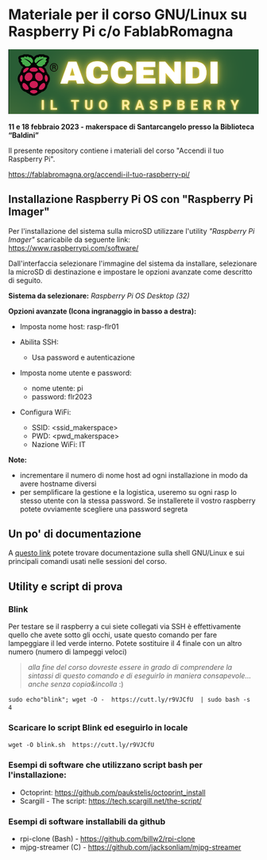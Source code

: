 # Materiale per il corso GNU/Linux su Raspberry Pi c/o FablabRomagna


![./images/banner.png](https://github.com/fablabromagna-org/AccendiIltuoRaspberryPi/blob/main/images/banner.png "Banner")

**11 e 18 febbraio 2023 - makerspace di Santarcangelo presso la Biblioteca “Baldini”**

Il presente repository contiene i materiali del corso "Accendi il tuo Raspberry Pi".

https://fablabromagna.org/accendi-il-tuo-raspberry-pi/



## Installazione Raspberry Pi OS con "Raspberry Pi Imager"

Per l'installazione del sistema sulla microSD utilizzare l'utility *"Raspberry Pi Imager"* scaricabile da seguente link:
https://www.raspberrypi.com/software/

Dall'interfaccia selezionare l'immagine del sistema da installare, selezionare la microSD di destinazione e impostare le opzioni avanzate come descritto di seguito.


**Sistema da selezionare:** _Raspberry Pi OS Desktop (32)_

__Opzioni avanzate (Icona ingranaggio in basso a destra):__

- Imposta nome host: rasp-flr01   <vedi note>
- Abilita SSH:
    - Usa password e autenticazione

- Imposta nome utente e password:
    - nome utente: pi
    - password: flr2023
    
- Configura WiFi:
    - SSID: <ssid_makerspace>
    - PWD:  <pwd_makerspace>
    - Nazione WiFi: IT
    
__Note:__
- incrementare il numero di nome host ad ogni installazione in modo da avere hostname diversi
- per semplificare la gestione e la logistica, useremo su ogni rasp lo stesso utente con la stessa password. Se installerete il vostro raspberry potete ovviamente scegliere una password segreta



## Un po' di documentazione

A [questo link](./docs) potete trovare documentazione sulla shell GNU/Linux e sui principali comandi usati nelle sessioni del corso.
    
## Utility e script di prova

### Blink
Per testare se il raspberry a cui siete collegati via SSH è effettivamente quello che avete sotto gli occhi, usate questo comando per fare lampeggiare il led verde interno. Potete sostituire il 4 finale con un altro numero (numero di lampeggi veloci)

> _alla fine del corso dovreste essere in grado di comprendere la sintassi di questo comando e di eseguirlo in maniera consapevole... anche senza copia&incolla_ :)

```
sudo echo"blink"; wget -O -  https://cutt.ly/r9VJCfU  | sudo bash -s  4
```

### Scaricare lo script Blink ed eseguirlo in locale
```
wget -O blink.sh  https://cutt.ly/r9VJCfU
```


### Esempi di software che utilizzano script bash per l'installazione:

- Octoprint: https://github.com/paukstelis/octoprint_install
- Scargill - The script: https://tech.scargill.net/the-script/


### Esempi di software installabili da github

- rpi-clone (Bash) - https://github.com/billw2/rpi-clone
- mjpg-streamer (C) - https://github.com/jacksonliam/mjpg-streamer
    
    
